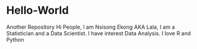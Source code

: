 # Hello-World
Another Repository
Hi People,
I am Nsisong Ekong AKA Lala, I am a Statistician and a Data Scientist. I have interest Data Analysis. I love R and Python 
